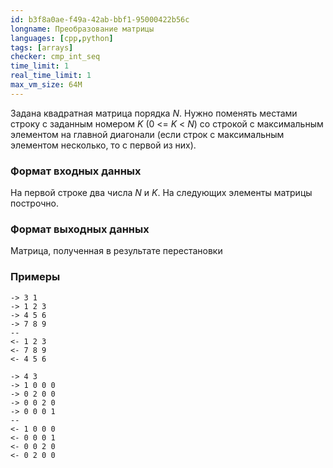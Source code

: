 ```yaml
---
id: b3f8a0ae-f49a-42ab-bbf1-95000422b56c
longname: Преобразование матрицы
languages: [cpp,python]
tags: [arrays]
checker: cmp_int_seq
time_limit: 1
real_time_limit: 1
max_vm_size: 64M
---
```



Задана квадратная матрица порядка *N*. Нужно поменять местами строку с заданным номером *K* (0 <= *K* < *N*) со строкой с максимальным элементом на главной диагонали (если строк с максимальным элементом несколько, то с первой из них).

### Формат входных данных

На первой строке два числа *N* и *K*.
На следующих элементы матрицы построчно.

### Формат выходных данных

Матрица, полученная в результате перестановки

### Примеры

```
-> 3 1
-> 1 2 3
-> 4 5 6
-> 7 8 9
--
<- 1 2 3
<- 7 8 9
<- 4 5 6
```

```
-> 4 3
-> 1 0 0 0
-> 0 2 0 0
-> 0 0 2 0
-> 0 0 0 1
--
<- 1 0 0 0
<- 0 0 0 1
<- 0 0 2 0
<- 0 2 0 0
```
